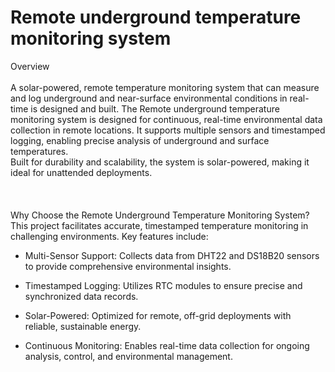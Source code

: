 # Remote underground temperature monitoring system
Overview
<br> <br>
 A solar-powered, remote temperature monitoring system that can measure and log underground and near-surface environmental conditions in real-time is designed and built.
The Remote underground temperature monitoring system is designed for continuous, real-time environmental data collection in remote locations. It supports multiple sensors and timestamped logging, enabling precise analysis of underground and surface temperatures.
<br>
Built for durability and scalability, the system is solar-powered, making it ideal for unattended deployments. <br> <br> <br> <br>
Why Choose the Remote Underground Temperature Monitoring System? <br>
This project facilitates accurate, timestamped temperature monitoring in challenging environments. Key features include:

 - Multi-Sensor Support: Collects data from DHT22 and DS18B20 sensors to provide comprehensive environmental insights.

 - Timestamped Logging: Utilizes RTC modules to ensure precise and synchronized data records.

 - Solar-Powered: Optimized for remote, off-grid deployments with reliable, sustainable energy.

 - Continuous Monitoring: Enables real-time data collection for ongoing analysis, control, and environmental management.

